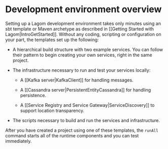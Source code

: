 # Development environment overview

Setting up a Lagom development environment takes only minutes using an sbt template or Maven archetype as described in [[Getting Started with Lagom|IntroGetStarted]]. Without any coding, scripting or configuration on your part, the templates set up the following:

* A hierarchical build structure with two example services. You can follow their pattern to begin creating your own services, right in the same project.

* The infrastructure necessary to run and test your services locally:
    
    * A [[Kafka server|KafkaClient]] for handling messages. 

    * A [[Cassandra server|PersistentEntityCassandra]] for handling persistence.  

    * A [[Service Registry and Service Gateway|ServiceDiscovery]] to support location transparency. 

* The scripts necessary to build and run the services and infrastructure.

After you have created a project using one of these templates, the `runAll` command starts all of the runtime components and you can test immediately. 

<!---The following illustrates the runtime infrastructure that comes out-of-the-box with the Lagom development environment. (diagram see slides 1-3) --->







